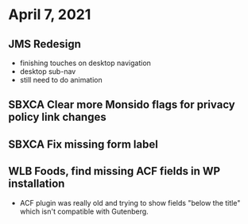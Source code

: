 # April 7, 2021

## JMS Redesign
- finishing touches on desktop navigation
- desktop sub-nav
- still need to do animation

## SBXCA Clear more Monsido flags for privacy policy link changes

## SBXCA Fix missing form label

## WLB Foods, find missing ACF fields in WP installation
- ACF plugin was really old and trying to show fields "below the title" which isn't compatible with Gutenberg.